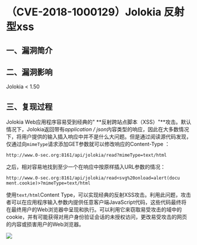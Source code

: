 （CVE-2018-1000129）Jolokia 反射型xss
=====================================

一、漏洞简介
------------

二、漏洞影响
------------

Jolokia \< 1.50

三、复现过程
------------

Jolokia Web应用程序容易受到经典的"
\*\*反射跨站点脚本（XSS）"\*\*攻击。默认情况下，Jolokia返回带有*application
/
json*内容类型的响应，因此在大多数情况下，将用户提供的输入插入响应中并不是什么大问题。但是通过阅读源代码发现，仅通过向`mimeType`请求添加GET参数就可以修改响应的Content-Type
：

    http://www.0-sec.org:8161/api/jolokia/read?mimeType=text/html

之后，相对容易地找到至少一个在响应中按原样插入URL参数的情况：

    http://www.0-sec.org:8161/api/jolokia/read<svg%20onload=alert(docu
    ment.cookie)>?mimeType=text/html

使用`text/html`Content
Type，可以实现经典的反射XSS攻击。利用此问题，攻击者可以在应用程序输入参数内提供任意客户端JavaScript代码，这些代码最终将在最终用户的Web浏览器中呈现和执行。可以利用它来窃取易受攻击的域中的cookie，并有可能获得对用户身份验证会话的未授权访问，更改易受攻击的网页的内容或损害用户的Web浏览器。

![](/Users/aresx/Documents/VulWiki/.resource/(CVE-2018-1000129)Jolokia反射型xss/media/rId24.png)
